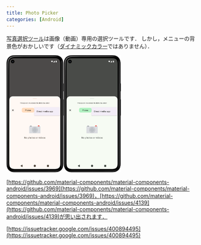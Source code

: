 ```yaml
---
title: Photo Picker
categories: [Android]
---
```

[写真選択ツール](https://developer.android.com/training/data-storage/shared/photopicker?hl=ja)は画像（動画）専用の選択ツールです．
しかし，メニューの背景色がおかしいです（[ダイナミックカラー](https://developer.android.com/develop/ui/views/theming/dynamic-colors?hl=ja)ではありません）．

<img src="/assets/img/2025-03-05-1.png" alt="" width="150"><img src="/assets/img/2025-03-05-2.png" alt="" width="150">

[https://github.com/material-components/material-components-android/issues/3969](https://github.com/material-components/material-components-android/issues/3969)，[https://github.com/material-components/material-components-android/issues/4139](https://github.com/material-components/material-components-android/issues/4139)が思い出されます．

[https://issuetracker.google.com/issues/400894495](https://issuetracker.google.com/issues/400894495)